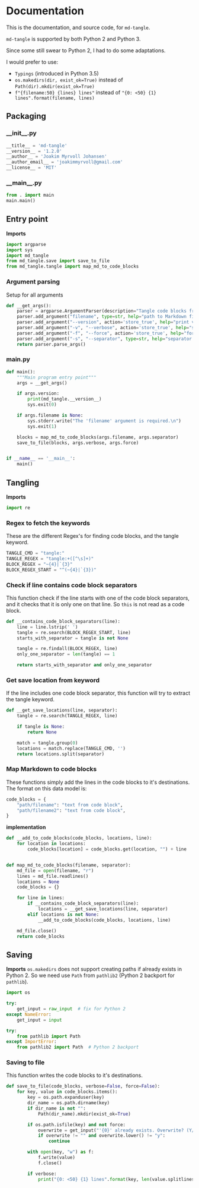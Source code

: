 # Documentation
This is the documentation, and source code, for `md-tangle`.

`md-tangle` is supported by both Python 2 and Python 3.
 
Since some still swear to Python 2, I had to do some adaptations. 

I would prefer to use:
* `Typings` (introduced in Python 3.5)
* `os.makedirs(dir, exist_ok=True)` instead of `Path(dir).mkdir(exist_ok=True)`
* `f"{filename:50} {lines} lines"` instead of `"{0: <50} {1} lines".format(filename, lines)`

## Packaging

### \_\_init__.py
```python tangle:md_tangle/__init__.py
__title__ = 'md-tangle'
__version__ = '1.2.0'
__author__ = 'Joakim Myrvoll Johansen'
__author_email__ = 'joakimmyrvoll@gmail.com'
__license__ = 'MIT'
```

### \_\_main__.py
```python tangle:md_tangle/__main__.py
from . import main
main.main()
```

## Entry point

__Imports__
```python tangle:md_tangle/main.py
import argparse
import sys
import md_tangle
from md_tangle.save import save_to_file
from md_tangle.tangle import map_md_to_code_blocks
```

### Argument parsing
Setup for all arguments

```python tangle:md_tangle/main.py
def __get_args():
    parser = argparse.ArgumentParser(description="Tangle code blocks from Markdown file.")
    parser.add_argument("filename", type=str, help="path to Markdown file", nargs='?')
    parser.add_argument("--version", action='store_true', help="print version")
    parser.add_argument("-v", "--verbose", action='store_true', help="show output")
    parser.add_argument("-f", "--force", action='store_true', help="force overwrite of files")
    parser.add_argument("-s", "--separator", type=str, help="separator for tangle destinations (default=',')", default=",")
    return parser.parse_args()
```

### main.py
```python tangle:md_tangle/main.py
def main():
    """Main program entry point"""
    args = __get_args()

    if args.version:
        print(md_tangle.__version__)
        sys.exit(0)

    if args.filename is None:
        sys.stderr.write("The 'filename' argument is required.\n")
        sys.exit(1)

    blocks = map_md_to_code_blocks(args.filename, args.separator)
    save_to_file(blocks, args.verbose, args.force)


if __name__ == '__main__':
    main()
```

## Tangling

__Imports__
```python tangle:md_tangle/tangle.py
import re
```

### Regex to fetch the keywords
These are the different Regex's for finding code blocks, and the tangle keyword.

```python tangle:md_tangle/tangle.py
TANGLE_CMD = "tangle:"
TANGLE_REGEX = "tangle:+([^\s]+)"
BLOCK_REGEX = "~{4}|`{3}"
BLOCK_REGEX_START = "^(~{4}|`{3})"
```

### Check if line contains code block separators
This function check if the line starts with one of the code block separators, and
it checks that it is only one on that line. So ```this``` is not read as a code block.

```python tangle:md_tangle/tangle.py
def __contains_code_block_separators(line):
    line = line.lstrip(' ')
    tangle = re.search(BLOCK_REGEX_START, line)
    starts_with_separator = tangle is not None

    tangle = re.findall(BLOCK_REGEX, line)
    only_one_separator = len(tangle) == 1

    return starts_with_separator and only_one_separator
```

### Get save location from keyword
If the line includes one code block separator, this function will try to extract the tangle keyword.

```python tangle:md_tangle/tangle.py
def __get_save_locations(line, separator):
    tangle = re.search(TANGLE_REGEX, line)

    if tangle is None:
        return None

    match = tangle.group(0)
    locations = match.replace(TANGLE_CMD, '')
    return locations.split(separator)
```

### Map Markdown to code blocks
These functions simply add the lines in the code blocks to it's destinations. The format on this
data model is:
```python
code_blocks = {
    "path/filename": "text from code block",
    "path/filename2": "text from code block",
}
```

__implementation__
```python tangle:md_tangle/tangle.py
def __add_to_code_blocks(code_blocks, locations, line):
    for location in locations:
        code_blocks[location] = code_blocks.get(location, "") + line


def map_md_to_code_blocks(filename, separator):
    md_file = open(filename, "r")
    lines = md_file.readlines()
    locations = None
    code_blocks = {}

    for line in lines:
        if __contains_code_block_separators(line):
            locations = __get_save_locations(line, separator)
        elif locations is not None:
            __add_to_code_blocks(code_blocks, locations, line)

    md_file.close()
    return code_blocks
```

## Saving

__Imports__
`os.makedirs` does not support creating paths if already exists in Python 2. So we need use `Path` from
`pathlib2` (Python 2 backport for `pathlib`).

```python tangle:md_tangle/save.py
import os

try:
    get_input = raw_input  # fix for Python 2
except NameError:
    get_input = input

try:
    from pathlib import Path
except ImportError:
    from pathlib2 import Path  # Python 2 backport
```

### Saving to file
This function writes the code blocks to it's destinations.

```python tangle:md_tangle/save.py
def save_to_file(code_blocks, verbose=False, force=False):
    for key, value in code_blocks.items():
        key = os.path.expanduser(key)
        dir_name = os.path.dirname(key)
        if dir_name is not "":
            Path(dir_name).mkdir(exist_ok=True)

        if os.path.isfile(key) and not force:
            overwrite = get_input("'{0}' already exists. Overwrite? (Y/n) ".format(key))
            if overwrite != "" and overwrite.lower() != "y":
                continue

        with open(key, "w") as f:
            f.write(value)
            f.close()

        if verbose:
            print("{0: <50} {1} lines".format(key, len(value.splitlines())))

```
